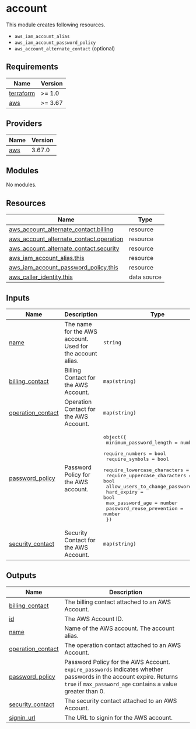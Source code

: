 # account

This module creates following resources.

- `aws_iam_account_alias`
- `aws_iam_account_password_policy`
- `aws_account_alternate_contact` (optional)

<!-- BEGINNING OF PRE-COMMIT-TERRAFORM DOCS HOOK -->
## Requirements

| Name | Version |
|------|---------|
| <a name="requirement_terraform"></a> [terraform](#requirement\_terraform) | >= 1.0 |
| <a name="requirement_aws"></a> [aws](#requirement\_aws) | >= 3.67 |

## Providers

| Name | Version |
|------|---------|
| <a name="provider_aws"></a> [aws](#provider\_aws) | 3.67.0 |

## Modules

No modules.

## Resources

| Name | Type |
|------|------|
| [aws_account_alternate_contact.billing](https://registry.terraform.io/providers/hashicorp/aws/latest/docs/resources/account_alternate_contact) | resource |
| [aws_account_alternate_contact.operation](https://registry.terraform.io/providers/hashicorp/aws/latest/docs/resources/account_alternate_contact) | resource |
| [aws_account_alternate_contact.security](https://registry.terraform.io/providers/hashicorp/aws/latest/docs/resources/account_alternate_contact) | resource |
| [aws_iam_account_alias.this](https://registry.terraform.io/providers/hashicorp/aws/latest/docs/resources/iam_account_alias) | resource |
| [aws_iam_account_password_policy.this](https://registry.terraform.io/providers/hashicorp/aws/latest/docs/resources/iam_account_password_policy) | resource |
| [aws_caller_identity.this](https://registry.terraform.io/providers/hashicorp/aws/latest/docs/data-sources/caller_identity) | data source |

## Inputs

| Name | Description | Type | Default | Required |
|------|-------------|------|---------|:--------:|
| <a name="input_name"></a> [name](#input\_name) | The name for the AWS account. Used for the account alias. | `string` | n/a | yes |
| <a name="input_billing_contact"></a> [billing\_contact](#input\_billing\_contact) | Billing Contact for the AWS Account. | `map(string)` | `null` | no |
| <a name="input_operation_contact"></a> [operation\_contact](#input\_operation\_contact) | Operation Contact for the AWS Account. | `map(string)` | `null` | no |
| <a name="input_password_policy"></a> [password\_policy](#input\_password\_policy) | Password Policy for the AWS account. | <pre>object({<br>    minimum_password_length        = number<br>    require_numbers                = bool<br>    require_symbols                = bool<br>    require_lowercase_characters   = bool<br>    require_uppercase_characters   = bool<br>    allow_users_to_change_password = bool<br>    hard_expiry                    = bool<br>    max_password_age               = number<br>    password_reuse_prevention      = number<br>  })</pre> | <pre>{<br>  "allow_users_to_change_password": true,<br>  "hard_expiry": false,<br>  "max_password_age": 0,<br>  "minimum_password_length": 8,<br>  "password_reuse_prevention": 0,<br>  "require_lowercase_characters": true,<br>  "require_numbers": true,<br>  "require_symbols": true,<br>  "require_uppercase_characters": true<br>}</pre> | no |
| <a name="input_security_contact"></a> [security\_contact](#input\_security\_contact) | Security Contact for the AWS Account. | `map(string)` | `null` | no |

## Outputs

| Name | Description |
|------|-------------|
| <a name="output_billing_contact"></a> [billing\_contact](#output\_billing\_contact) | The billing contact attached to an AWS Account. |
| <a name="output_id"></a> [id](#output\_id) | The AWS Account ID. |
| <a name="output_name"></a> [name](#output\_name) | Name of the AWS account. The account alias. |
| <a name="output_operation_contact"></a> [operation\_contact](#output\_operation\_contact) | The operation contact attached to an AWS Account. |
| <a name="output_password_policy"></a> [password\_policy](#output\_password\_policy) | Password Policy for the AWS Account. `expire_passwords` indicates whether passwords in the account expire. Returns `true` if `max_password_age` contains a value greater than 0. |
| <a name="output_security_contact"></a> [security\_contact](#output\_security\_contact) | The security contact attached to an AWS Account. |
| <a name="output_signin_url"></a> [signin\_url](#output\_signin\_url) | The URL to signin for the AWS account. |
<!-- END OF PRE-COMMIT-TERRAFORM DOCS HOOK -->
